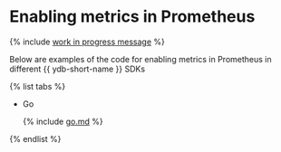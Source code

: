 # Enabling metrics in Prometheus

{% include [work in progress message](../../_includes/addition.md) %}

Below are examples of the code for enabling metrics in Prometheus in different {{ ydb-short-name }} SDKs

{% list tabs %}

- Go

  {% include [go.md](prometheus/go.md) %}

{% endlist %}

